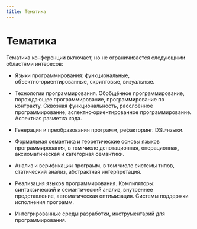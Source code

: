 ```yaml
---
title: Тематика
---
```


# Тематика

Тематика конференции включает, но не ограничивается 
следующими областями интересов:

* Языки программирования: функциональные, объектно‑ориентированные, скриптовые, визуальные.

* Технологии программирования. Обобщённое программирование, порождающее 
    программирование, программирование по контракту. Сквозная функциональность, 
    расслоённое программирование, аспектно‑ориентированное программирование. 
    Аспектная разметка кода.

* Генерация и преобразования программ, рефакторинг. 
    DSL-языки.

* Формальная семантика и теоретические основы языков программирования, 
    в том числе денотационная, операционная, 
    аксиоматическая и категорная семантики.

* Анализ и верификации программ, в том числе системы типов, 
    статический анализ, абстрактная интерпретация.

* Реализация языков программирования. 
    Компиляторы: синтаксический и семантический анализ, 
    внутреннее представление, автоматическая оптимизация. 
    Системы поддержки исполнения программ.

* Интегрированные среды разработки, 
    инструментарий для программирования.


